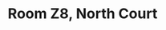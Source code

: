 ---
basin: 'No'
cudn: true
floor: Ground
grade: 6
images:
- /room_database/images/noc/Z8%201.jpg
- /room_database/images/noc/Z8%202.jpg
- /room_database/images/noc/Z8%203.jpg
- /room_database/images/noc/Z8%204.jpg
living_room: 'No'
location: North Court
name: Z8
network: Wired and Wireless
title: Room Z8, North Court
---
